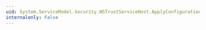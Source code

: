 ```yaml
---
uid: System.ServiceModel.Security.WSTrustServiceHost.ApplyConfiguration
internalonly: False
---
```

